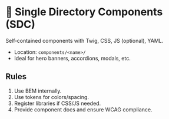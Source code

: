 # 🧱 Single Directory Components (SDC)

Self‑contained components with Twig, CSS, JS (optional), YAML.

- Location: `components/<name>/`
- Ideal for hero banners, accordions, modals, etc.

## Rules
1. Use BEM internally.
2. Use tokens for colors/spacing.
3. Register libraries if CSS/JS needed.
4. Provide component docs and ensure WCAG compliance.
